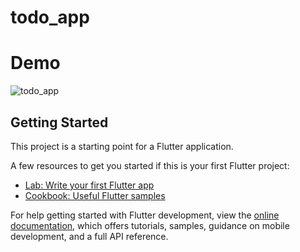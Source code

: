 # todo_app

# Demo

![todo_app](https://user-images.githubusercontent.com/99090844/233524716-9229971e-9776-4463-bbf2-9c3d4cfd3530.gif)

## Getting Started

This project is a starting point for a Flutter application.

A few resources to get you started if this is your first Flutter project:

- [Lab: Write your first Flutter app](https://docs.flutter.dev/get-started/codelab)
- [Cookbook: Useful Flutter samples](https://docs.flutter.dev/cookbook)

For help getting started with Flutter development, view the
[online documentation](https://docs.flutter.dev/), which offers tutorials,
samples, guidance on mobile development, and a full API reference.
